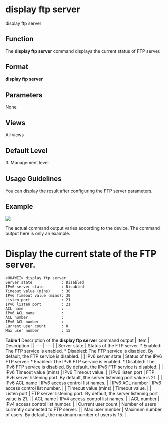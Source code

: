 display ftp server
==================

display ftp server

Function
--------



The **display ftp server** command displays the current status of FTP server.




Format
------

**display ftp server**


Parameters
----------

None

Views
-----

All views


Default Level
-------------

3: Management level


Usage Guidelines
----------------

You can display the result after configuring the FTP server parameters.


Example
-------

![](../public_sys-resources/note_3.0-en-us.png) 

The actual command output varies according to the device. The command output here is only an example.


# Display the current state of the FTP server.
```
<HUAWEI> display ftp server
Server state             : Disabled
IPv6 server state        : Disabled
Timeout value (mins)     : 30
IPv6 Timeout value (mins): 30
Listen port              : 21
IPv6 listen port         : 21
ACL name                 :
IPv6 ACL name            : 
ACL number               :
IPv6 ACL number          : 
Current user count       : 0
Max user number          : 15

```

**Table 1** Description of the **display ftp server** command output
| Item | Description |
| --- | --- |
| Server state | Status of the FTP server.   * Enabled: The FTP service is enabled. * Disabled: The FTP service is disabled.   By default, the FTP service is disabled. |
| IPv6 server state | Status of the IPv6 FTP server:   * Enabled: The IPv6 FTP service is enabled. * Disabled: The IPv6 FTP service is disabled.   By default, the IPv6 FTP service is disabled. |
| IPv6 Timeout value (mins) | IPv6 Timeout value. |
| IPv6 listen port | FTP IPv6 server listening port.  By default, the server listening port value is 21. |
| IPv6 ACL name | IPv6 access control list names. |
| IPv6 ACL number | IPv6 access control list number. |
| Timeout value (mins) | Timeout value. |
| Listen port | FTP server listening port.  By default, the server listening port value is 21. |
| ACL name | IPv4 access control list names. |
| ACL number | IPv4 access control list number. |
| Current user count | Number of users currently connected to FTP server. |
| Max user number | Maximum number of users.  By default, the maximum number of users is 15. |